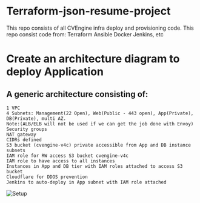 # Terraform-json-resume-project
This repo consists of all CVEngine infra deploy and provisioning code. This repo  consist code from:  Terraform Ansible Docker Jenkins, etc
# Create an architecture diagram to deploy Application

## A generic architecture consisting of:

    1 VPC
    4 Subnets: Management(22 Open), Web(Public - 443 open), App(Private), DB(Private), multi AZ.
    Note:(ALB/ELB will not be used if we can get the job done with Envoy)
    Security groups
    NAT gateway
    CIDRs defined
    S3 bucket (cvengine-v4c) private accessible from App and DB instance subnets
    IAM role for RW access S3 bucket cvengine-v4c
    IAM role to have access to all instances
    Instances in App and DB tier with IAM roles attached to access S3 bucket
    Cloudflare for DDOS prevention
    Jenkins to auto-deploy in App subnet with IAM role attached
![Setup](https://user-images.githubusercontent.com/78690371/140008582-4a4bb976-fff1-47c7-974d-563b5e58c3d3.png)

